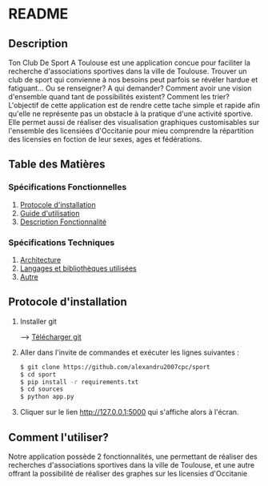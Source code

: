 # README
## Description
Ton Club De Sport A Toulouse est une application concue pour faciliter la recherche d'associations sportives dans la ville de Toulouse. Trouver un club de sport qui convienne à nos besoins peut parfois se révéler hardue et fatiguant... Ou se renseigner? A qui demander? Comment avoir une vision d'ensemble quand tant de possibilités existent? Comment les trier? 
L'objectif de cette application est de rendre cette tache simple et rapide afin qu'elle ne représente pas un obstacle à la pratique d'une activité sportive. Elle permet aussi de réaliser des visualisation graphiques customisables sur l'ensemble des licensiées d'Occitanie pour mieu comprendre la répartition des licensies en foction de leur sexes, ages et fédérations.

## Table des Matières

### Spécifications Fonctionnelles
1. [Protocole d'installation](#protocole-dinstallation)
2. [Guide d'utilisation](#)
3. [Description Fonctionnalité](#)

### Spécifications Techniques
1. [Architecture](#)
2. [Langages et bibliothèques utilisées](#)
3. [Autre](#)


## Protocole d'installation

1) Installer git
   
   --> [Télécharger git](https://git-scm.com/downloads)
     
2) Aller dans l'invite de commandes et exécuter les lignes suivantes :

     ```bash
     $ git clone https://github.com/alexandru2007cpc/sport
     $ cd sport
     $ pip install -r requirements.txt
     $ cd sources
     $ python app.py
     
3) Cliquer sur le lien http://127.0.0.1:5000 qui s'affiche alors à l'écran.

## Comment l'utiliser?
Notre application possède 2 fonctionnalités, une permettant de réaliser des recherches d'associations sportives dans la ville de Toulouse, et une autre offrant la possibilité de réaliser des graphes sur les licensies d'Occitanie





